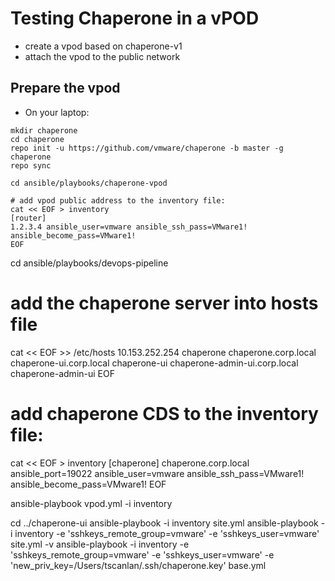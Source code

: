 # Testing Chaperone in a vPOD

* create a vpod based on chaperone-v1
* attach the vpod to the public network

## Prepare the vpod
* On your laptop:
```
mkdir chaperone
cd chaperone
repo init -u https://github.com/vmware/chaperone -b master -g chaperone
repo sync

cd ansible/playbooks/chaperone-vpod

# add vpod public address to the inventory file:
cat << EOF > inventory
[router]
1.2.3.4 ansible_user=vmware ansible_ssh_pass=VMware1! ansible_become_pass=VMware1!
EOF
```




cd ansible/playbooks/devops-pipeline

# add the chaperone server into hosts file
cat << EOF >> /etc/hosts
10.153.252.254 chaperone chaperone.corp.local chaperone-ui.corp.local chaperone-ui chaperone-admin-ui.corp.local chaperone-admin-ui
EOF

# add chaperone CDS to the inventory file:
cat << EOF > inventory
[chaperone]
chaperone.corp.local ansible_port=19022 ansible_user=vmware ansible_ssh_pass=VMware1! ansible_become_pass=VMware1!
EOF

ansible-playbook vpod.yml -i inventory

cd ../chaperone-ui
ansible-playbook -i inventory site.yml
ansible-playbook -i inventory -e 'sshkeys_remote_group=vmware' -e 'sshkeys_user=vmware' site.yml -v
ansible-playbook -i inventory -e 'sshkeys_remote_group=vmware' -e 'sshkeys_user=vmware' -e 'new_priv_key=/Users/tscanlan/.ssh/chaperone.key' base.yml


```
